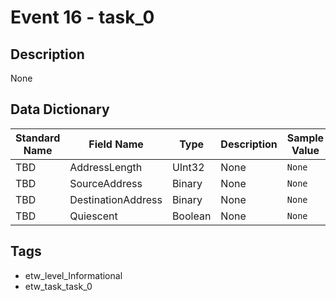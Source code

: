 # Event 16 - task_0

## Description
None

## Data Dictionary
|Standard Name|Field Name|Type|Description|Sample Value|
|---|---|---|---|---|
|TBD|AddressLength|UInt32|None|`None`|
|TBD|SourceAddress|Binary|None|`None`|
|TBD|DestinationAddress|Binary|None|`None`|
|TBD|Quiescent|Boolean|None|`None`|

## Tags
* etw_level_Informational
* etw_task_task_0